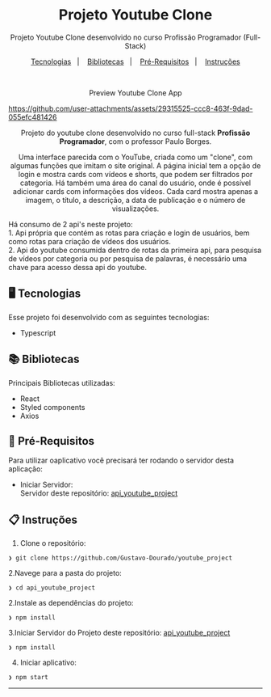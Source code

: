 <h1 align="center"> Projeto Youtube Clone </h1>

<p align="center">
Projeto Youtube Clone desenvolvido no curso Profissão Programador (Full-Stack)
</p>

<p align="center">
  <a href="#desktop_computer-tecnologias">Tecnologias</a>&nbsp;&nbsp;&nbsp;|&nbsp;&nbsp;&nbsp;
  <a href="#books-bibliotecas">Bibliotecas</a>&nbsp;&nbsp;&nbsp;|&nbsp;&nbsp;&nbsp;
  <a href="#wrench-pré-Requisitos">Pré-Requisitos</a>&nbsp;&nbsp;&nbsp;|&nbsp;&nbsp;&nbsp;
  <a href="#clipboard-instruções">Instruções</a>
</p>

<br>

<p align="center">
Preview Youtube Clone App </br>
</p>

https://github.com/user-attachments/assets/29315525-ccc8-463f-9dad-055efc481426

<p align="center">
  Projeto do youtube clone desenvolvido no curso full-stack <b>Profissão Programador</b>, com o professor Paulo Borges.
</p>

<p align="center">
  Uma interface parecida com o YouTube, criada como um "clone", com algumas funções que imitam o site original. A página inicial tem a opção de login e mostra cards com vídeos e shorts, que podem ser filtrados por categoria. Há também uma área do canal do usuário, onde é possível adicionar cards com informações dos vídeos. Cada card mostra apenas a imagem, o título, a descrição, a data de publicação e o número de visualizações. 
</p>

<p>
  Há consumo de 2 api's neste projeto:   </br>  
    1. Api própria que contém as rotas para criação e login de usuários, bem como rotas para criação de vídeos dos usuários.   </br>
    2. Api do youtube consumida dentro de rotas da primeira api, para pesquisa de vídeos por categoria ou por pesquisa de palavras, é necessário uma chave para acesso dessa api do youtube.
</p>

## :desktop_computer: Tecnologias 

Esse projeto foi desenvolvido com as seguintes tecnologias:
- Typescript

## :books: Bibliotecas
Principais Bibliotecas utilizadas:
- React
- Styled components
- Axios

## :wrench: Pré-Requisitos
Para utilizar oaplicativo você precisará ter rodando o servidor desta aplicação:
- Iniciar Servidor: </br>
Servidor deste repositório: [api_youtube_project](https://github.com/Gustavo-Dourado/api_youtube_project)

## :clipboard: Instruções
1. Clone o repositório:

```
❯ git clone https://github.com/Gustavo-Dourado/youtube_project
```

2.Navege para a pasta do projeto:

```
❯ cd api_youtube_project
```

2.Instale as dependências do projeto:

```
❯ npm install
```

3.Iniciar Servidor do Projeto deste repositório: [api_youtube_project](https://github.com/Gustavo-Dourado/api_youtube_project)

```
❯ npm install
```

4. Iniciar aplicativo:

```
❯ npm start
```
---
